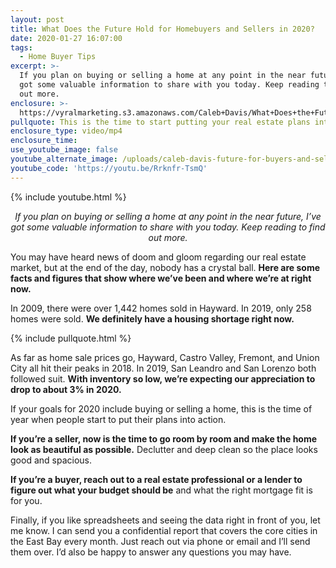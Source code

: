 ```yaml
---
layout: post
title: What Does the Future Hold for Homebuyers and Sellers in 2020?
date: 2020-01-27 16:07:00
tags:
  - Home Buyer Tips
excerpt: >-
  If you plan on buying or selling a home at any point in the near future, I’ve
  got some valuable information to share with you today. Keep reading to find
  out more.
enclosure: >-
  https://vyralmarketing.s3.amazonaws.com/Caleb+Davis/What+Does+the+Future+Hold+for+Homebuyers+and+Sellers+in+2020_.mp4
pullquote: This is the time to start putting your real estate plans into action.
enclosure_type: video/mp4
enclosure_time:
use_youtube_image: false
youtube_alternate_image: /uploads/caleb-davis-future-for-buyers-and-sellers-youtube.jpg
youtube_code: 'https://youtu.be/Rrknfr-TsmQ'
---
```


{% include youtube.html %}

<p style="text-align: center;"><em>If you plan on buying or selling a home at any point in the near future, I’ve got some valuable information to share with you today. Keep reading to find out more.</em></p>

You may have heard news of doom and gloom regarding our real estate market, but at the end of the day, nobody has a crystal ball. **Here are some facts and figures that show where we’ve been and where we’re at right now.**

In 2009, there were over 1,442 homes sold in Hayward. In 2019, only 258 homes were sold. **We definitely have a housing shortage right now.**

{% include pullquote.html %}

As far as home sale prices go, Hayward, Castro Valley, Fremont, and Union City all hit their peaks in 2018. In 2019, San Leandro and San Lorenzo both followed suit. **With inventory so low, we’re expecting our appreciation to drop to about 3% in 2020.**

If your goals for 2020 include buying or selling a home, this is the time of year when people start to put their plans into action.

**If you’re a seller, now is the time to go room by room and make the home look as beautiful as possible.** Declutter and deep clean so the place looks good and spacious.

**If you’re a buyer, reach out to a real estate professional or a lender to figure out what your budget should be** and what the right mortgage fit is for you.&nbsp;

Finally, if you like spreadsheets and seeing the data right in front of you, let me know. I can send you a confidential report that covers the core cities in the East Bay every month. Just reach out via phone or email and I’ll send them over. I’d also be happy to answer any questions you may have.